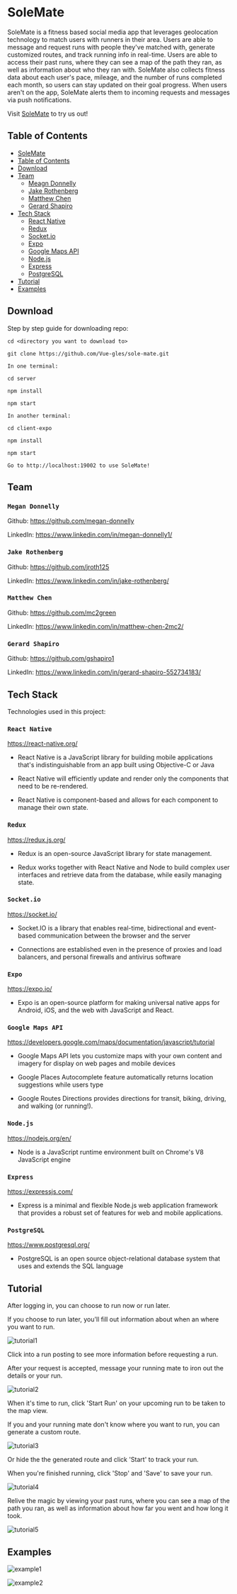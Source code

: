 # SoleMate

SoleMate is a fitness based social media app that leverages geolocation technology to match users with runners in their area. Users are able to message and request runs with people they've matched with, generate customized routes, and track running info in real-time. Users are able to access their past runs, where they can see a map of the path they ran, as well as information about who they ran with. SoleMate also collects fitness data about each user's pace, mileage, and the number of runs completed each month, so users can stay updated on their goal progress. When users aren't on the app, SoleMate alerts them to incoming requests and messages via push notifications.

Visit [SoleMate](https://expo.io/@mdonnelly/sole-mate-app) to try us out!

## Table of Contents

- [SoleMate](#SoleMate)
- [Table of Contents](#Table-of-Contents)
- [Download](#Download)
- [Team](#Team)
  - [Meagn Donnelly](#Megan-Donnelly)
  - [Jake Rothenberg](#Jake-Rothenberg)
  - [Matthew Chen](#Matthew-Chen)
  - [Gerard Shapiro](#Gerard-Shapiro)
- [Tech Stack](#Tech-Stack)
  - [React Native](#React-Native)
  - [Redux](#Redux)
  - [Socket.io](#Socket.io)
  - [Expo](#Expo)
  - [Google Maps API](#Google-Maps-API)
  - [Node.js](#Node.js)
  - [Express](#Express)
  - [PostgreSQL](#PostgreSQL)
- [Tutorial](#Tutorial)
- [Examples](#Examples)

## Download

Step by step guide for downloading repo:

```
cd <directory you want to download to>

git clone https://github.com/Vue-gles/sole-mate.git

In one terminal:

cd server

npm install

npm start

In another terminal:

cd client-expo

npm install

npm start

Go to http://localhost:19002 to use SoleMate!
```

## Team

### `Megan Donnelly`

Github: https://github.com/megan-donnelly

LinkedIn: https://www.linkedin.com/in/megan-donnelly1/

### `Jake Rothenberg`

Github: https://github.com/jroth125

LinkedIn: https://www.linkedin.com/in/jake-rothenberg/

### `Matthew Chen`

Github: https://github.com/mc2green

LinkedIn: https://www.linkedin.com/in/matthew-chen-2mc2/

### `Gerard Shapiro`

Github: https://github.com/gshapiro1

LinkedIn: https://www.linkedin.com/in/gerard-shapiro-552734183/

## Tech Stack

Technologies used in this project:

### `React Native`

https://react-native.org/

- React Native is a JavaScript library for building mobile applications that's indistinguishable from an app built using Objective-C or Java

- React Native will efficiently update and render only the components that need to be re-rendered.

- React Native is component-based and allows for each component to manage their own state.

### `Redux`

https://redux.js.org/

- Redux is an open-source JavaScript library for state management.

- Redux works together with React Native and Node to build complex user interfaces and retrieve data from the database, while easily managing state.

### `Socket.io`

https://socket.io/

- Socket.IO is a library that enables real-time, bidirectional and event-based communication between the browser and the server

- Connections are established even in the presence of proxies and load balancers, and personal firewalls and antivirus software

### `Expo`

https://expo.io/

- Expo is an open-source platform for making universal native apps for Android, iOS, and the web with JavaScript and React.

### `Google Maps API`

https://developers.google.com/maps/documentation/javascript/tutorial

- Google Maps API lets you customize maps with your own content and imagery for display on web pages and mobile devices

- Google Places Autocomplete feature automatically returns location suggestions while users type

- Google Routes Directions provides directions for transit, biking, driving, and walking (or running!).

### `Node.js`

https://nodejs.org/en/

- Node is a JavaScript runtime environment built on Chrome's V8 JavaScript engine

### `Express`

https://expressjs.com/

- Express is a minimal and flexible Node.js web application framework that provides a robust set of features for web and mobile applications.

### `PostgreSQL`

https://www.postgresql.org/

- PostgreSQL is an open source object-relational database system that uses and extends the SQL language

## Tutorial

After logging in, you can choose to run now or run later.

If you choose to run later, you'll fill out information about when an where you want to run.

![tutorial1](https://github.com/Vue-gles/sole-mate/blob/update-readme/client-expo/assets/gifs/runform.gif)

Click into a run posting to see more information before requesting a run.

After your request is accepted, message your running mate to iron out the details or your run.

![tutorial2](https://github.com/Vue-gles/sole-mate/blob/update-readme/client-expo/assets/gifs/request_run.gif)

When it's time to run, click 'Start Run' on your upcoming run to be taken to the map view.

If you and your running mate don't know where you want to run, you can generate a custom route.

![tutorial3](hhttps://github.com/Vue-gles/sole-mate/blob/update-readme/client-expo/assets/gifs/custom_routes.gif)

Or hide the the generated route and click 'Start' to track your run.

When you're finished running, click 'Stop' and 'Save' to save your run.

![tutorial4](https://github.com/Vue-gles/sole-mate/blob/update-readme/client-expo/assets/gifs/track_run.gif)

Relive the magic by viewing your past runs, where you can see a map of the path you ran, as well as information about how far you went and how long it took.

![tutorial5](https://github.com/Vue-gles/sole-mate/blob/update-readme/client-expo/assets/gifs/past_runs.gif)

## Examples

![example1](https://github.com/Vue-gles/sole-mate/blob/update-readme/client-expo/assets/images/home.png)

![example2](https://github.com/Vue-gles/sole-mate/blob/update-readme/client-expo/assets/images/map.png)
